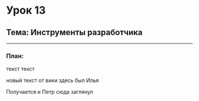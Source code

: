 # Урок 13

## Тема: Инструменты разработчика

---

### План:
текст 
текст

новый текст от вики
здесь был Илья


Получается и Петр сюда заглянул
